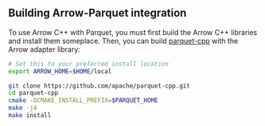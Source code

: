 <!---
  Licensed under the Apache License, Version 2.0 (the "License");
  you may not use this file except in compliance with the License.
  You may obtain a copy of the License at

   http://www.apache.org/licenses/LICENSE-2.0

  Unless required by applicable law or agreed to in writing, software
  distributed under the License is distributed on an "AS IS" BASIS,
  WITHOUT WARRANTIES OR CONDITIONS OF ANY KIND, either express or implied.
  See the License for the specific language governing permissions and
  limitations under the License. See accompanying LICENSE file.
-->

## Building Arrow-Parquet integration

To use Arrow C++ with Parquet, you must first build the Arrow C++ libraries and
install them someplace. Then, you can build [parquet-cpp][1] with the Arrow
adapter library:

```bash
# Set this to your preferred install location
export ARROW_HOME=$HOME/local

git clone https://github.com/apache/parquet-cpp.git
cd parquet-cpp
cmake -DCMAKE_INSTALL_PREFIX=$PARQUET_HOME
make -j4
make install
```

[1]: https://github.com/apache/parquet-cpp
